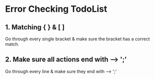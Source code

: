 
# Error Checking TodoList


## 1. Matching   { }   &   [ ]

Go through every single bracket & make sure the bracket has a correct match.


## 2. Make sure all actions end with -->   ';' 

Go through every line & make sure they end with -->  ';'
